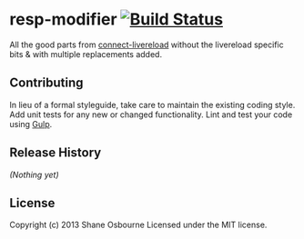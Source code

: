 # resp-modifier [![Build Status](https://travis-ci.org/shakyShane/resp-modifier.svg?branch=master)](https://travis-ci.org/shakyShane/resp-modifier)

All the good parts from [connect-livereload](https://github.com/intesso/connect-livereload) without
the livereload specific bits & with multiple replacements added.

## Contributing
In lieu of a formal styleguide, take care to maintain the existing coding style. Add unit tests for any new or changed functionality. Lint and test your code using [Gulp](http://gulpjs.com/).

## Release History
_(Nothing yet)_

## License
Copyright (c) 2013 Shane Osbourne
Licensed under the MIT license.
